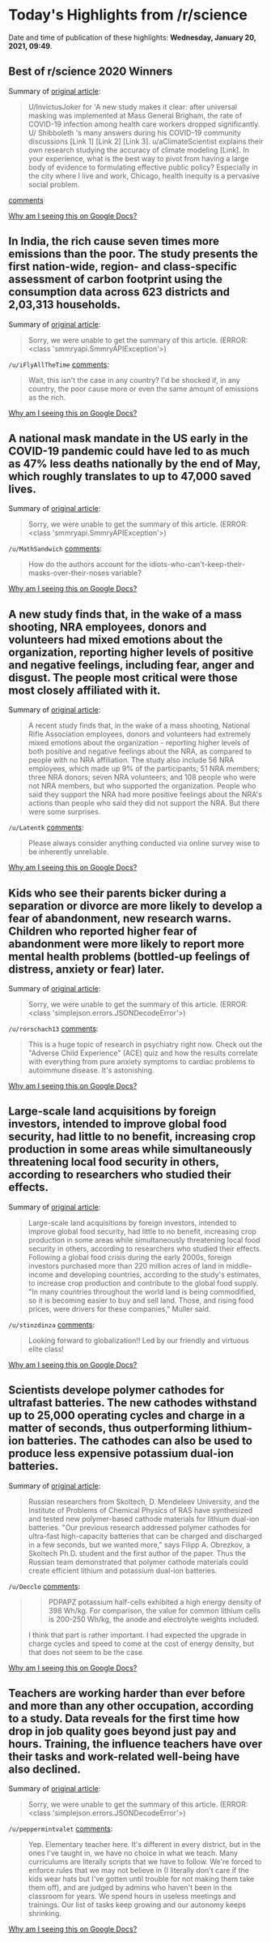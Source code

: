# Today's Highlights from /r/science

Date and time of publication of these highlights: **Wednesday, January 20, 2021, 09:49**.

## Best of r/science 2020 Winners

Summary of [original article](https://www.reddit.com/r/science/comments/l0mle7/best_of_rscience_2020_winners/):

> U/InvictusJoker for 'A new study makes it clear: after universal masking was implemented at Mass General Brigham, the rate of COVID-19 infection among health care workers dropped significantly. U/ Shibboleth 's many answers during his COVID-19 community discussions [Link 1] [Link 2] [Link 3]. u/aClimateScientist explains their own research studying the accuracy of climate modeling [Link]. In your experience, what is the best way to pivot from having a large body of evidence to formulating effective public policy? Especially in the city where I live and work, Chicago, health inequity is a pervasive social problem.

[comments](https://www.reddit.com/r/science/comments/l0mle7/best_of_rscience_2020_winners/)

[Why am I seeing this on Google Docs?](https://docs.google.com/document/d/1Dc6We63vOXIZsc0op-Bt4abqkYjXzOigalQqFxmvvbM/edit?usp=sharing)

## In India, the rich cause seven times more emissions than the poor. The study presents the first nation-wide, region- and class-specific assessment of carbon footprint using the consumption data across 623 districts and 2,03,313 households.

Summary of [original article](https://www.sciencedirect.com/science/article/pii/S0959378020307883?via%3Dihub#f0020):

> Sorry, we were unable to get the summary of this article. (ERROR: <class 'smmryapi.SmmryAPIException'>)

`/u/iFlyAllTheTime` [comments](https://www.reddit.com/r/science/comments/l17smm/in_india_the_rich_cause_seven_times_more/):

> Wait, this isn't the case in any country? I'd be shocked if, in any country, the poor cause more or even the same amount of emissions as the rich.

[Why am I seeing this on Google Docs?](https://docs.google.com/document/d/1Dc6We63vOXIZsc0op-Bt4abqkYjXzOigalQqFxmvvbM/edit?usp=sharing)

## A national mask mandate in the US early in the COVID-19 pandemic could have led to as much as 47% less deaths nationally by the end of May, which roughly translates to up to 47,000 saved lives.

Summary of [original article](https://www.sciencedirect.com/science/article/pii/S0304407620303468):

> Sorry, we were unable to get the summary of this article. (ERROR: <class 'smmryapi.SmmryAPIException'>)

`/u/MathSandwich` [comments](https://www.reddit.com/r/science/comments/l0ykjf/a_national_mask_mandate_in_the_us_early_in_the/):

> How do the authors account for the idiots-who-can’t-keep-their-masks-over-their-noses variable?

[Why am I seeing this on Google Docs?](https://docs.google.com/document/d/1Dc6We63vOXIZsc0op-Bt4abqkYjXzOigalQqFxmvvbM/edit?usp=sharing)

## A new study finds that, in the wake of a mass shooting, NRA employees, donors and volunteers had mixed emotions about the organization, reporting higher levels of positive and negative feelings, including fear, anger and disgust. The people most critical were those most closely affiliated with it.

Summary of [original article](https://news.ncsu.edu/2021/01/nra-stakeholders-conflicted/):

> A recent study finds that, in the wake of a mass shooting, National Rifle Association employees, donors and volunteers had extremely mixed emotions about the organization - reporting higher levels of both positive and negative feelings about the NRA, as compared to people with no NRA affiliation. The study also include 56 NRA employees, which made up 9% of the participants; 51 NRA members; three NRA donors; seven NRA volunteers; and 108 people who were not NRA members, but who supported the organization. People who said they support the NRA had more positive feelings about the NRA's actions than people who said they did not support the NRA. But there were some surprises.

`/u/Latentk` [comments](https://www.reddit.com/r/science/comments/l18sjy/a_new_study_finds_that_in_the_wake_of_a_mass/):

> Please always consider anything conducted via online survey wise to be inherently unreliable.

[Why am I seeing this on Google Docs?](https://docs.google.com/document/d/1Dc6We63vOXIZsc0op-Bt4abqkYjXzOigalQqFxmvvbM/edit?usp=sharing)

## Kids who see their parents bicker during a separation or divorce are more likely to develop a fear of abandonment, new research warns. Children who reported higher fear of abandonment were more likely to report more mental health problems (bottled-up feelings of distress, anxiety or fear) later.

Summary of [original article](https://www.upi.com/Health_News/2021/01/19/Separation-divorce-may-fuel-fear-of-abandonment-in-kids-study-says/5631611064655/):

> Sorry, we were unable to get the summary of this article. (ERROR: <class 'simplejson.errors.JSONDecodeError'>)

`/u/rorschach13` [comments](https://www.reddit.com/r/science/comments/l0n354/kids_who_see_their_parents_bicker_during_a/):

> This is a huge topic of research in psychiatry right now. Check out the "Adverse Child Experience" (ACE) quiz and how the results correlate with everything from pure anxiety symptoms to cardiac problems to autoimmune disease. It's astonishing.

[Why am I seeing this on Google Docs?](https://docs.google.com/document/d/1Dc6We63vOXIZsc0op-Bt4abqkYjXzOigalQqFxmvvbM/edit?usp=sharing)

## Large-scale land acquisitions by foreign investors, intended to improve global food security, had little to no benefit, increasing crop production in some areas while simultaneously threatening local food security in others, according to researchers who studied their effects.

Summary of [original article](https://news.nd.edu/news/land-deals-meant-to-improve-food-security-may-have-hurt/):

> Large-scale land acquisitions by foreign investors, intended to improve global food security, had little to no benefit, increasing crop production in some areas while simultaneously threatening local food security in others, according to researchers who studied their effects. Following a global food crisis during the early 2000s, foreign investors purchased more than 220 million acres of land in middle-income and developing countries, according to the study's estimates, to increase crop production and contribute to the global food supply. "In many countries throughout the world land is being commodified, so it is becoming easier to buy and sell land. Those, and rising food prices, were drivers for these companies," Muller said.

`/u/stinzdinza` [comments](https://www.reddit.com/r/science/comments/l16ssj/largescale_land_acquisitions_by_foreign_investors/):

> Looking forward to globalization!! Led by our friendly and virtuous elite class!

[Why am I seeing this on Google Docs?](https://docs.google.com/document/d/1Dc6We63vOXIZsc0op-Bt4abqkYjXzOigalQqFxmvvbM/edit?usp=sharing)

## Scientists develope polymer cathodes for ultrafast batteries. The new cathodes withstand up to 25,000 operating cycles and charge in a matter of seconds, thus outperforming lithium-ion batteries. The cathodes can also be used to produce less expensive potassium dual-ion batteries.

Summary of [original article](https://www.eurekalert.org/pub_releases/2021-01/sios-rcd011921.php):

> Russian researchers from Skoltech, D. Mendeleev University, and the Institute of Problems of Chemical Physics of RAS have synthesized and tested new polymer-based cathode materials for lithium dual-ion batteries. "Our previous research addressed polymer cathodes for ultra-fast high-capacity batteries that can be charged and discharged in a few seconds, but we wanted more," says Filipp A. Obrezkov, a Skoltech Ph.D. student and the first author of the paper. Thus the Russian team demonstrated that polymer cathode materials could create efficient lithium and potassium dual-ion batteries.

`/u/Decclo` [comments](https://www.reddit.com/r/science/comments/l1612l/scientists_develope_polymer_cathodes_for/):

> >PDPAPZ potassium half-cells exhibited a high energy density of 398  Wh/kg. For comparison, the value for common lithium cells is 200-250  Wh/kg, the anode and electrolyte weights included.
> 
> I think that part is rather important. I had expected the upgrade in charge cycles and speed to come at the cost of energy density, but that does not seem to be the case.

[Why am I seeing this on Google Docs?](https://docs.google.com/document/d/1Dc6We63vOXIZsc0op-Bt4abqkYjXzOigalQqFxmvvbM/edit?usp=sharing)

## Teachers are working harder than ever before and more than any other occupation, according to a study. Data reveals for the first time how drop in job quality goes beyond just pay and hours. Training, the influence teachers have over their tasks and work-related well-being have also declined.

Summary of [original article](https://newsroom.taylorandfrancisgroup.com/teachers-having-to-work-harder-than-any-other-professionals-says-study/):

> Sorry, we were unable to get the summary of this article. (ERROR: <class 'simplejson.errors.JSONDecodeError'>)

`/u/peppermintvalet` [comments](https://www.reddit.com/r/science/comments/l1b6g7/teachers_are_working_harder_than_ever_before_and/):

> Yep. Elementary teacher here. It's different in every district, but in the ones I've taught in, we have no choice in what we teach. Many curriculums are literally scripts that we have to follow. We're forced to enforce rules that we may not believe in (I literally don't care if the kids wear hats but I've gotten until trouble for not making them take them off), and are judged by admins who haven't been in the classroom for years. We spend hours in useless meetings and trainings. Our list of tasks keep growing and our autonomy keeps shrinking.

[Why am I seeing this on Google Docs?](https://docs.google.com/document/d/1Dc6We63vOXIZsc0op-Bt4abqkYjXzOigalQqFxmvvbM/edit?usp=sharing)

